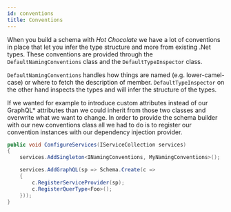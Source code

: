 ```yaml
---
id: conventions
title: Conventions
---
```


When you build a schema with _Hot Chocolate_ we have a lot of conventions in place that let you infer the type structure and more from existing .Net types. These conventions are provided through the `DefaultNamingConventions` class and the `DefaultTypeInspector` class.

`DefaultNamingConventions` handles how things are named (e.g. lower-camel-case) or where to fetch the description of member.
`DefaultTypeInspector` on the other hand inspects the types and will infer the structure of the types.

If we wanted for example to introduce custom attributes instead of our GraphQL\* attributes than we could inherit from those two classes and overwrite what we want to change. In order to provide the schema builder with our new conventions class all we had to do is to register our convention instances with our dependency injection provider.

```csharp
public void ConfigureServices(IServiceCollection services)
{
    services.AddSingleton<INamingConventions, MyNamingConventions>();

    services.AddGraphQL(sp => Schema.Create(c =>
    {
        c.RegisterServiceProvider(sp);
        c.RegisterQuerType<Foo>();
    }));
}
```
